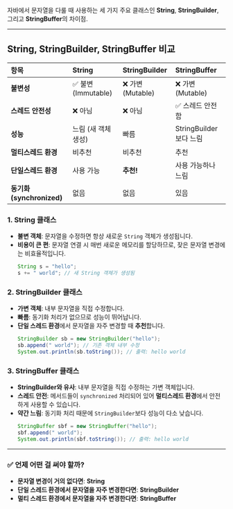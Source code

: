 

자바에서 문자열을 다룰 때 사용하는 세 가지 주요 클래스인
**String**, 
**StringBuilder**, 
그리고 **StringBuffer**의 차이점.

---

## String, StringBuilder, StringBuffer 비교

| 항목             | String           | StringBuilder      | StringBuffer       |
| :--------------- | :--------------- | :----------------- | :----------------- |
| **불변성** | ✅ 불변(Immutable) | ❌ 가변(Mutable)   | ❌ 가변(Mutable)   |
| **스레드 안전성** | ❌ 아님          | ❌ 아님            | ✅ 스레드 안전함   |
| **성능** | 느림 (새 객체 생성) | 빠름               | StringBuilder보다 느림 |
| **멀티스레드 환경** | 비추천           | 비추천             | 추천               |
| **단일스레드 환경** | 사용 가능        | **추천!** | 사용 가능하나 느림   |
| **동기화(synchronized)** | 없음             | 없음               | 있음               |

### 1. String 클래스

* **불변 객체**: 문자열을 수정하면 항상 새로운 `String` 객체가 생성됩니다.
* **비용이 큰 편**: 문자열 연결 시 매번 새로운 메모리를 할당하므로, 잦은 문자열 변경에는 비효율적입니다.
    ```java
    String s = "hello";
    s += " world"; // 새 String 객체가 생성됨
    ```

### 2. StringBuilder 클래스

* **가변 객체**: 내부 문자열을 직접 수정합니다.
* **빠름**: 동기화 처리가 없으므로 성능이 뛰어납니다.
* **단일 스레드 환경**에서 문자열을 자주 변경할 때 **추천**합니다.
    ```java
    StringBuilder sb = new StringBuilder("hello");
    sb.append(" world"); // 기존 객체 내부 수정
    System.out.println(sb.toString()); // 출력: hello world
    ```

### 3. StringBuffer 클래스

* **StringBuilder와 유사**: 내부 문자열을 직접 수정하는 가변 객체입니다.
* **스레드 안전**: 메서드들이 `synchronized` 처리되어 있어 **멀티스레드 환경**에서 안전하게 사용할 수 있습니다.
* **약간 느림**: 동기화 처리 때문에 `StringBuilder`보다 성능이 다소 낮습니다.
    ```java
    StringBuffer sbf = new StringBuffer("hello");
    sbf.append(" world");
    System.out.println(sbf.toString()); // 출력: hello world
    ```

---

### ✅ 언제 어떤 걸 써야 할까?

* **문자열 변경이 거의 없다면**: **String**
* **단일 스레드 환경에서 문자열을 자주 변경한다면**: **StringBuilder**
* **멀티 스레드 환경에서 문자열을 자주 변경한다면**: **StringBuffer**

